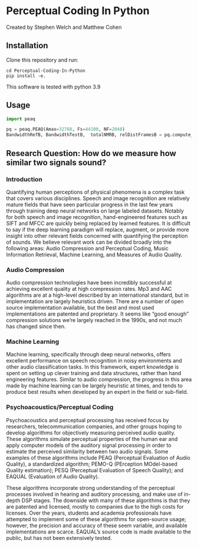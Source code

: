 # Perceptual Coding In Python

Created by Stephen Welch and Matthew Cohen

## Installation 

Clone this repository and run:

```
cd Perceptual-Coding-In-Python
pip install -e.
```

This software is tested with python 3.9

## Usage

````python
import peaq

pq = peaq.PEAQ(Amax=32768, Fs=44100, NF=2048)
BandwidthRefB, BandwidthTestB,  totalNMRB, relDistFramesB = pq.compute_movs_from_file(ref_file, test_file)
````

## Research Question: How do we measure how similar two signals sound?

### Introduction

Quantifying human perceptions of physical phenomena is a complex task that covers various disciplines. Speech and image recognition are relatively mature fields that have seen particular progress in the last few years through training deep neural networks on large labeled datasets. Notably for both speech and image recognition, hand-engineered features such as SIFT and MFCC are quickly being replaced by learned features. It is difficult to say if the deep learning paradigm will replace, augment, or provide more insight into other relevant fields concerned with quantifying the perception of sounds. We believe relevant work can be divided broadly into the following areas: Audio Compression and Perceptual Coding, Music Information Retrieval, Machine Learning, and Measures of Audio Quality.

### Audio Compression
	
Audio compression technologies have been incredibly successful at achieving excellent quality at high compression rates. Mp3 and AAC algorithms are at a high-level described by an international standard, but in implementation are largely heuristics driven. There are a number of open source implementation available, but the best and most used implementations are patented and proprietary. It seems like “good enough” compression solutions we’re largely reached in the 1990s, and not much has changed since then. 

### Machine Learning

Machine learning, specifically through deep neural networks, offers excellent performance on speech recognition in noisy environments and other audio classification tasks. In this framework, expert knowledge is spent on setting up clever training and data structures, rather than hand engineering features. Similar to audio compression, the progress in this area made by machine learning can be largely heuristic at times, and tends to produce best results when developed by an expert in the field or sub-field.

### Psychoacoustics/Perceptual Coding
	
Psychoacoustics and perceptual processing has received focus by researchers, telecommunication companies, and other groups hoping to develop algorithms for objectively measuring perceived audio quality. These algorithms simulate perceptual properties of the human ear and apply computer models of the auditory signal processing in order to estimate the perceived similarity between two audio signals. Some examples of these algorithms include PEAQ (Perceptual Evaluation of Audio Quality), a standardized algorithm; PEMO-Q (PErception MOdel-based Quality estimation); PESQ (Perceptual Evaluation of Speech Quality); and EAQUAL (Evaluation of Audio Quality). 

These algorithms incorporate strong understanding of the perceptual processes involved in hearing and auditory processing, and make use of in-depth DSP stages. The downside with many of these algorithms is that they are patented and licensed, mostly to companies due to the high costs for licenses. Over the years, students and academia professionals have attempted to implement some of these algorithms for open-source usage; however, the precision and accuracy of these seem variable, and available implementations are scarce. EAQUAL’s source code is made available to the public, but has not been extensively tested.

